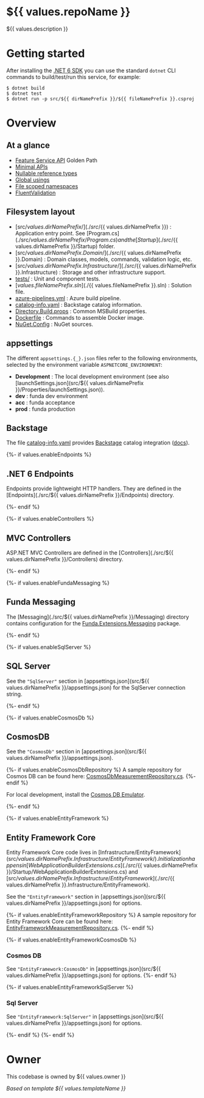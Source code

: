 # ${{ values.repoName }}

${{ values.description }}

# Getting started

After installing the [.NET 6 SDK](https://dotnet.microsoft.com/en-us/download/dotnet/6.0) you can use the standard `dotnet` CLI commands to build/test/run this service, for example:

```shell
$ dotnet build
$ dotnet test
$ dotnet run -p src/${{ dirNamePrefix }}/${{ fileNamePrefix }}.csproj
```

# Overview

## At a glance

- [Feature Service API](https://backstage.funda.io/docs/default/Component/golden-paths-feature-api) Golden Path
- [Minimal APIs](https://docs.microsoft.com/en-us/aspnet/core/fundamentals/minimal-apis?view=aspnetcore-6.0)
- [Nullable reference types](https://docs.microsoft.com/en-us/dotnet/csharp/nullable-references)
- [Global usings](https://docs.microsoft.com/en-us/dotnet/csharp/language-reference/keywords/using-directive#global-modifier)
- [File scoped namespaces](https://docs.microsoft.com/en-us/dotnet/csharp/language-reference/keywords/namespace)
- [FluentValidation](https://docs.fluentvalidation.net/en/latest/)

## Filesystem layout

- [src/${{ values.dirNamePrefix }}/](./src/${{ values.dirNamePrefix }})
: Application entry point. See [Program.cs](./src/${{ values.dirNamePrefix }}/Program.cs) and the [Startup](./src/${{ values.dirNamePrefix }}/Startup) folder.
- [src/${{ values.dirNamePrefix }}.Domain/](./src/${{ values.dirNamePrefix }}.Domain)
: Domain classes, models, commands, validation logic, etc.
- [src/${{ values.dirNamePrefix }}.Infrastructure/](./src/${{ values.dirNamePrefix }}.Infrastructure)
: Storage and other infrastructure support.
- [tests/](./tests)
: Unit and component tests.
- [${{ values.fileNamePrefix }}.sln](./${{ values.fileNamePrefix }}.sln)
: Solution file.
- [azure-pipelines.yml](./azure-pipelines.yml)
: Azure build pipeline.
- [catalog-info.yaml](./catalog-info.yaml)
: Backstage catalog information.
- [Directory.Build.props](./Directory.Build.props)
: Common MSBuild properties.
- [Dockerfile](./src/Dockerfile)
: Commands to assemble Docker image.
- [NuGet.Config](./NuGet.config)
: NuGet sources.

## appsettings

The different `appsettings.{_}.json` files refer to the following environments, selected by the environment variable `ASPNETCORE_ENVIRONMENT`:

- **Development**
: The local development environment (see also [launchSettings.json](src/${{ values.dirNamePrefix }}/Properties/launchSettings.json)).
- **dev**
: funda dev environment
- **acc**
: funda acceptance
- **prod**
: funda production

## Backstage

The file [catalog-info.yaml](./catalog-info.yaml)  provides [Backstage](https://backstage.io/) catalog integration ([docs](https://backstage.io/docs/features/software-catalog/descriptor-format#kind-component)).

{%- if values.enableEndpoints %}
## .NET 6 Endpoints

Endpoints provide lightweight HTTP handlers. They are defined in the [Endpoints](./src/${{ values.dirNamePrefix }}/Endpoints) directory. 

{%- endif %}

{%- if values.enableControllers %}
## MVC Controllers

ASP.NET MVC Controllers are defined in the [Controllers](./src/${{ values.dirNamePrefix }}/Controllers) directory.

{%- endif %}

{%- if values.enableFundaMessaging %}
## Funda Messaging

The [Messaging](./src/${{ values.dirNamePrefix }}/Messaging) directory contains configuration for the [Funda.Extensions.Messaging](https://git.funda.nl/projects/PACKAGES/repos/funda.extensions.messaging) package.

{%- endif %}

{%- if values.enableSqlServer %}
## SQL Server

See the `"SqlServer"` section in [appsettings.json](src/${{ values.dirNamePrefix }}/appsettings.json) for the SqlServer connection string.

{%- endif %}

{%- if values.enableCosmosDb %}

## CosmosDB

See the `"CosmosDb"` section in [appsettings.json](src/${{ values.dirNamePrefix }}/appsettings.json).

{%- if values.enableCosmosDbRepository %}
A sample repository for Cosmos DB can be found here: [CosmosDbMeasurementRepository.cs](./src/${{+values.dirNamePrefix+}}.Infrastructure/CosmosDb/CosmosDbRepository.cs).
{%- endif %}

For local development, install the [Cosmos DB Emulator](https://docs.microsoft.com/en-us/azure/cosmos-db/local-emulator).

{%- endif %}

{%- if values.enableEntityFramework %}
## Entity Framework Core

Entity Framework Core code lives in [Infrastructure/EntityFramework](src/${{ values.dirNamePrefix }}.Infrastructure/EntityFramework/). Initialization happens in [WebApplicationBuilderExtensions.cs](./src/${{ values.dirNamePrefix }}/Startup/WebApplicationBuilderExtensions.cs) and [src/${{ values.dirNamePrefix }}.Infrastructure/EntityFramework](./src/${{ values.dirNamePrefix }}.Infrastructure/EntityFramework).

See the `"EntityFramework"` section in [appsettings.json](src/${{ values.dirNamePrefix }}/appsettings.json) for options.

{%- if values.enableEntityFrameworkRepository %}
A sample repository for Entity Framework Core can be found here: [EntityFrameworkMeasurementRepository.cs](./src/${{+values.dirNamePrefix+}}.Infrastructure/EntityFramework/EntityFrameworkMeasurementRepository.cs).
{%- endif %}

{%- if values.enableEntityFrameworkCosmosDb %}
### Cosmos DB

See `"EntityFramework:CosmosDb"` in [appsettings.json](src/${{ values.dirNamePrefix }}/appsettings.json) for options.
{%- endif %}

{%- if values.enableEntityFrameworkSqlServer %}
### Sql Server

See `"EntityFramework:SqlServer"` in [appsettings.json](src/${{ values.dirNamePrefix }}/appsettings.json) for options.

{%- endif %}
{%- endif %}

# Owner

This codebase is owned by ${{ values.owner }}

*Based on template ${{ values.templateName }}*


